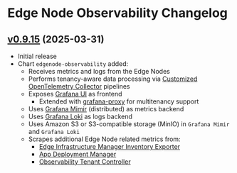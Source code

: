 <!--
SPDX-FileCopyrightText: (C) 2025 Intel Corporation
SPDX-License-Identifier: Apache-2.0
-->

# Edge Node Observability Changelog

## [v0.9.15](https://github.com/open-edge-platform/o11y-charts/tree/charts/edgenode-observability-0.9.15/charts/edgenode-observability) (2025-03-31)

- Initial release
- Chart `edgenode-observability` added:
  - Receives metrics and logs from the Edge Nodes
  - Performs tenancy-aware data processing via [Customized OpenTelemetry Collector](../../apps/orch-otelcol/) pipelines
  - Exposes [Grafana UI](https://grafana.com/oss/grafana/) as frontend
    - Extended with [grafana-proxy](../../apps/grafana-proxy/) for multitenancy support
  - Uses [Grafana Mimir](https://grafana.com/oss/mimir/) (distributed) as metrics backend
  - Uses [Grafana Loki](https://grafana.com/oss/loki/) as logs backend
  - Uses Amazon S3 or S3-compatible storage (MinIO) in `Grafana Mimir` and `Grafana Loki`
  - Scrapes additional Edge Node related metrics from:
    - [Edge Infrastructure Manager Inventory Exporter](https://github.com/open-edge-platform/infra-core/tree/main/exporters-inventory)
    - [App Deployment Manager](https://github.com/open-edge-platform/app-orch-deployment/blob/main/app-deployment-manager)
    - [Observability Tenant Controller](https://github.com/open-edge-platform/o11y-tenant-controller)
